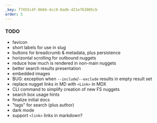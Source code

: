 ```yaml
---
_key: f7455c4f-8b6b-4cc9-8adb-d21e763005cb
order: 5
---
```


### TODO

* favicon
* short labels for use in slug
* buttons for breadcrumb & metadata, plus persistence
* horizontal scrolling for outbound nuggets
* reduce how much is rendered in non-main nuggets
* better search results presentation
* embedded images
* BUG: exception when `--include`/`--exclude` results in empty result set
* replace nugget links in MD with `<Link>` in MDX
* CLI command to simplify creation of new FS nuggets
* search box usage hints
* finalize initial docs
* "tags" for search (plus author)
* dark mode
* support `<link>` links in markdown?
